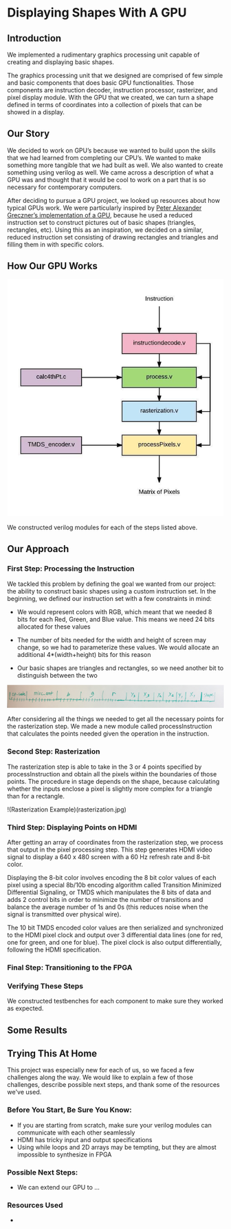 # Displaying Shapes With A GPU

## Introduction

We implemented a rudimentary graphics processing unit capable of creating and displaying basic shapes.

The graphics processing unit that we designed are comprised of few simple and basic components that does basic GPU functionalities. Those components are instruction decoder, instruction processor, rasterizer, and pixel display module. With the GPU that we created, we can turn a shape defined in terms of coordinates into a collection of pixels that can be showed in a display.

## Our Story
We decided to work on GPU’s because we wanted to build upon the skills that we had learned from completing our CPU’s. We wanted to make something more tangible that we had built as well. We also wanted to create something using verilog as well. We came across a description of what a GPU was and thought that it would be cool to work on a part that is so necessary for contemporary computers.

After deciding to pursue a GPU project, we looked up resources about how typical GPUs work. We were particularly inspired by [Peter Alexander Greczner’s implementation of a GPU](https://people.ece.cornell.edu/land/courses/eceprojectsland/STUDENTPROJ/2009to2010/pag42/Greczner_Meng_Final.pdf), because he used a reduced instruction set to construct pictures out of basic shapes (triangles, rectangles, etc). Using this as an inspiration, we decided on a similar, reduced instruction set consisting of drawing rectangles and triangles and filling them in with specific colors.

## How Our GPU Works

![Flow Chart](diagram.jpg)

We constructed verilog modules for each of the steps listed above. 


## Our Approach
### First Step: Processing the Instruction
We tackled this problem by defining the goal we wanted from our project: the ability to construct basic shapes using a custom instruction set. In the beginning, we defined our instruction set with a few constraints in mind:

* We would represent colors with RGB, which meant that we needed 8 bits for each Red, Green, and Blue value. This means we need 24 bits allocated for these values

* The number of bits needed for the width and height of screen may change, so we had to parameterize these values. We would allocate an additional 4*(width+height) bits for this reason 

* Our basic shapes are triangles and rectangles, so we need another bit to distinguish between the two

![Instruction Set](ISA.jpg)

After considering all the things we needed to get all the necessary points for the rasterization step. We made a new module called processInstruction that calculates the points needed given the operation in the instruction. 


### Second Step: Rasterization
The rasterization step is able to take in the 3 or 4 points specified by processInstruction and obtain all the pixels within the boundaries of those points. The procedure in stage depends on the shape, because calculating whether the inputs enclose a pixel is slightly more complex for a triangle than for a rectangle. 

!(Rasterization Example)(rasterization.jpg)

### Third Step: Displaying Points on HDMI
After getting an array of coordinates from the rasterization step, we process that output in the pixel processing step. This step generates HDMI video signal to display a 640 x 480 screen with a 60 Hz refresh rate and 8-bit color. 

Displaying the 8-bit color involves encoding the 8 bit color values of each pixel using a special 8b/10b encoding algorithm called Transition Minimized Differential Signaling, or TMDS which manipulates the 8 bits of data and adds 2 control bits in order to minimize the number of transitions and balance the average number of 1s and 0s (this reduces noise when the signal is transmitted over physical wire). 

The 10 bit TMDS encoded color values are then serialized and synchronized to the HDMI pixel clock and output over 3 differential data lines (one for red, one for green, and one for blue). The pixel clock is also output differentially, following the HDMI specification.

### Final Step: Transitioning to the FPGA


### Verifying These Steps
We constructed testbenches for each component to make sure they worked as expected. 


## Some Results








## Trying This At Home
This project was especially new for each of us, so we faced a few challenges along the way. We would like to explain a few of those challenges, describe possible next steps, and thank some of the resources we've used.

### Before You Start, Be Sure You Know:
* If you are starting from scratch, make sure your verilog modules can communicate with each other seamlessly
* HDMI has tricky input and output specifications
* Using while loops and 2D arrays may be tempting, but they are almost impossible to synthesize in FPGA

### Possible Next Steps:
* We can extend our GPU to ...

### Resources Used
* 
